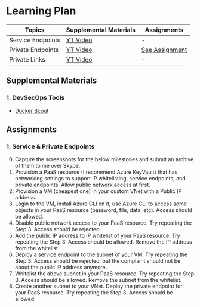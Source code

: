 # Learning Plan

| Topics            | Supplemental Materials                                  | Assignments                                     |
| ----------------- | ------------------------------------------------------- | ----------------------------------------------- |
| Service Endpoints | [YT Video](https://www.youtube.com/watch?v=q8s-zmHighs) | -                                               |
| Private Endpoints | [YT Video](https://www.youtube.com/watch?v=lwLOGsZOV1w) | [See Assignment](#1-service--private-endpoints) |
| Private Links     | [YT Video](https://www.youtube.com/watch?v=57ZwdztCx2w) | -                                               |

## Supplemental Materials

### 1. DevSecOps Tools
* [Docker Scout](https://www.youtube.com/watch?v=0Wc4-_DownU)

## Assignments

### 1. Service & Private Endpoints
0. Capture the screenshots for the below milestones and submit an archive of them to me over Skype.
1. Provision a PaaS resource (I recommend Azure KeyVault) that has networking settings to support IP whitelisting, service endpoints, and private endpoints. Allow public network access at first.
2. Provision a VM (cheapest one) in your custom VNet with a Public IP address.
3. Login to the VM, install Azure CLI on it, use Azure CLI to access some objects in your PaaS resource (password, file, data, etc). Access should be allowed.
4. Disable public network access to your PaaS resource. Try repeating the Step 3. Access should be rejected.
5. Add the public IP address to IP whitelist of your PaaS resource. Try repeating the Step 3. Access should be allowed. Remove the IP address from the whitelist.
6. Deploy a service endpoint to the subnet of your VM. Try repeating the Step 3. Access should be rejected, but the complaint should not be about the public IP address anymore.
7. Whitelist the above subnet in your PaaS resource. Try repeating the Step 3. Access should be allowed. Remove the subnet from the whitelist.
8. Create another subnet to your VNet. Deploy the private endpoint for your PaaS resource. Try repeating the Step 3. Access should be allowed.
